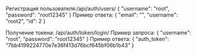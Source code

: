 Регистрация пользователя:/api/auth/users/
{
    "username": "root",
    "password": "root12345"
}
Пример ответа:
{
    "email": "",
    "username": "root2",
    "id": 2
}

Получение токена:  /api/auth/token/login/
Пример запроса: 
{
    "username": "root",
    "password": "root12345"
}
Пример ответа:
{
    "auth_token": "7bb4199224770e7e36f413d76bcf645bf06b1b43"
}
